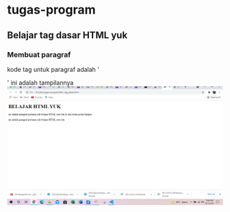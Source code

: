  # tugas-program
 ## Belajar tag dasar HTML yuk

 ### Membuat paragraf
 kode tag untuk paragraf adalah '<p>'
 ini adalah tampilannya
 ![Gambar 1](screenshoot/ss1.png)


